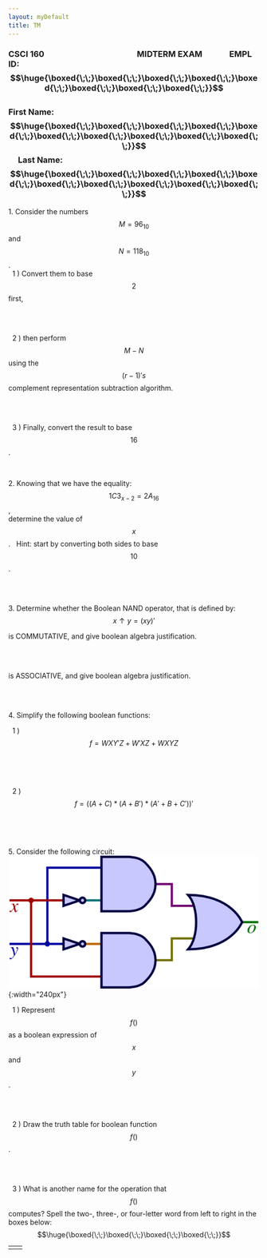 ```yaml
---
layout: myDefault
title: TM
---
```

  
  
### CSCI 160&nbsp; &nbsp; &nbsp; &nbsp; &nbsp; &nbsp; &nbsp; &nbsp; &nbsp;  &nbsp; &nbsp; &nbsp; &nbsp;  &nbsp; &nbsp; &nbsp; &nbsp; &nbsp; &nbsp; &nbsp; &nbsp; &nbsp; &nbsp; &nbsp; MIDTERM EXAM &nbsp;&nbsp; &nbsp; &nbsp; &nbsp; &nbsp; &nbsp; EMPL ID: $$\huge{\boxed{\;\;}\boxed{\;\;}\boxed{\;\;}\boxed{\;\;}\boxed{\;\;}\boxed{\;\;}\boxed{\;\;}\boxed{\;\;}}$$ <br/> First Name:  $$\huge{\boxed{\;\;}\boxed{\;\;}\boxed{\;\;}\boxed{\;\;}\boxed{\;\;}\boxed{\;\;}\boxed{\;\;}\boxed{\;\;}\boxed{\;\;}\boxed{\;\;}}$$ &nbsp;&nbsp; &nbsp; Last Name:  $$\huge{\boxed{\;\;}\boxed{\;\;}\boxed{\;\;}\boxed{\;\;}\boxed{\;\;}\boxed{\;\;}\boxed{\;\;}\boxed{\;\;}\boxed{\;\;}\boxed{\;\;}}$$

1\.  Consider the numbers $$M = 96_{10}$$ and $$N = 118_{10}$$.  
 &nbsp; 1 )  Convert them to base $$2$$ first,  
  
<br/>  
  
<br/>  
  
 &nbsp; 2 )  then perform $$M-N$$ using the $$(r-1)'s$$ complement representation subtraction algorithm.  
  
<br/>  
  
<br/>  
  
 &nbsp; 3 )  Finally, convert the result to base $$16$$.  
  
<br/>  
  
2\.  Knowing that we have the equality: &nbsp; $$1C3_{x-2} = 2A_{16}$$ ,  
determine the value of $$x$$. &nbsp; Hint: start by converting both sides to base $$10$$.  
  
<br/>  
  
<br/>  
  
3\.  Determine whether the Boolean NAND operator, that is defined by:
$$x \uparrow y = (xy)'$$
  
is COMMUTATIVE, and give boolean algebra justification.  
  
<br/>  
  
<br/>  
  
is ASSOCIATIVE, and give boolean algebra justification.  
  
<br/>  
  
<br/>  
  
4\.  Simplify the following boolean functions:  
  
 &nbsp; 1 )  $$ f = WXY'Z + W'XZ + WXYZ $$  
  
<br/>  
  
<br/>  
  
<br/>  
  
 &nbsp; 2 )  $$ f = ( ( A + C ) * ( A + B' ) * ( A' + B + C' ) )' $$  
  
<br/>  
  
<br/>  
  
<br/>  
  
5\.  Consider the following circuit:  
![](XOR.png){:width="240px"}  
  
 &nbsp; 1 )  Represent $$f()$$ as a boolean expression of $$x$$ and $$y$$.  
  
<br/>  
  
<br/>  
  
 &nbsp; 2 )  Draw the truth table for boolean function $$f()$$.  
  
<br/>  
  
<br/>  
  
 &nbsp; 3 )  What is another name for the operation that $$f()$$ computes?  Spell the two-, three-, or four-letter word from left to right in the boxes below:  
$$\huge{\boxed{\;\;}\boxed{\;\;}\boxed{\;\;}\boxed{\;\;}}$$
  
  
  
  
  
<table border="0px"><tr><td style="width:50%">
</td><td style="width:50%">
</td></tr></table>
